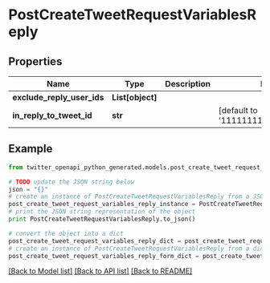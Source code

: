 # PostCreateTweetRequestVariablesReply


## Properties
Name | Type | Description | Notes
------------ | ------------- | ------------- | -------------
**exclude_reply_user_ids** | **List[object]** |  | 
**in_reply_to_tweet_id** | **str** |  | [default to '1111111111111111111']

## Example

```python
from twitter_openapi_python_generated.models.post_create_tweet_request_variables_reply import PostCreateTweetRequestVariablesReply

# TODO update the JSON string below
json = "{}"
# create an instance of PostCreateTweetRequestVariablesReply from a JSON string
post_create_tweet_request_variables_reply_instance = PostCreateTweetRequestVariablesReply.from_json(json)
# print the JSON string representation of the object
print PostCreateTweetRequestVariablesReply.to_json()

# convert the object into a dict
post_create_tweet_request_variables_reply_dict = post_create_tweet_request_variables_reply_instance.to_dict()
# create an instance of PostCreateTweetRequestVariablesReply from a dict
post_create_tweet_request_variables_reply_form_dict = post_create_tweet_request_variables_reply.from_dict(post_create_tweet_request_variables_reply_dict)
```
[[Back to Model list]](../README.md#documentation-for-models) [[Back to API list]](../README.md#documentation-for-api-endpoints) [[Back to README]](../README.md)


